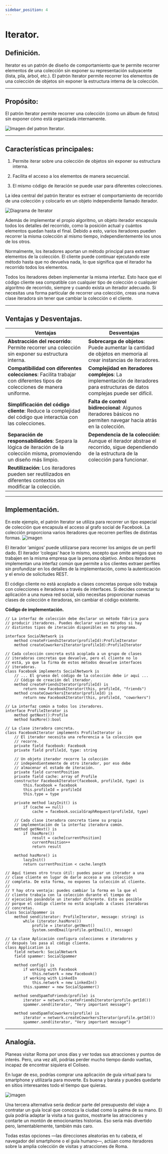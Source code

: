 ```yaml
---
sidebar_position: 4
---
```


# Iterator.

## Definición.
Iterator es un patrón de diseño de comportamiento que te permite recorrer elementos de una colección sin exponer su representación subyacente (lista, pila, árbol, etc.).
El patrón Iterator permite recorrer los elementos de una colección de objetos sin exponer la estructura interna de la colección.

------
## Propósito: 
El patrón Iterator permite recorrer una colección (como un álbum de fotos) sin exponer cómo está organizada internamente.

![Imagen del patron Iterator.](https://refactoring.guru/images/patterns/content/iterator/iterator-es.png?id=79d47b82a1e72adaaa70d8e1a3b10a4e)

-------
## Características principales:
1. Permite iterar sobre una colección de objetos sin exponer su estructura interna.

2. Facilita el acceso a los elementos de manera secuencial.

3. El mismo código de iteración se puede usar para diferentes colecciones.

La idea central del patrón Iterator es extraer el comportamiento de recorrido de una colección y colocarlo en un objeto independiente llamado iterador.

![Diagrama de Iterator](https://refactoring.guru/images/patterns/diagrams/iterator/solution1.png?id=2f5fbcce6099d8ea09b2fbb83e3e7059)

Además de implementar el propio algoritmo, un objeto iterador encapsula todos los detalles del recorrido, como la posición actual y cuántos elementos quedan hasta el final. Debido a esto, varios iteradores pueden recorrer la misma colección al mismo tiempo, independientemente los unos de los otros.

Normalmente, los iteradores aportan un método principal para extraer elementos de la colección. El cliente puede continuar ejecutando este método hasta que no devuelva nada, lo que significa que el iterador ha recorrido todos los elementos.

Todos los iteradores deben implementar la misma interfaz. Esto hace que el código cliente sea compatible con cualquier tipo de colección o cualquier algoritmo de recorrido, siempre y cuando exista un iterador adecuado. Si necesitas una forma particular de recorrer una colección, creas una nueva clase iteradora sin tener que cambiar la colección o el cliente.

---------
## Ventajas y Desventajas.

| **Ventajas**                                   | **Desventajas**                                                                                     |
|-----------------------------------------------|-----------------------------------------------------------------------------------------------------|
| **Abstracción del recorrido**: Permite recorrer una colección sin exponer su estructura interna. | **Sobrecarga de objetos**: Puede aumentar la cantidad de objetos en memoria al crear instancias de iteradores. |
| **Compatibilidad con diferentes colecciones**: Facilita trabajar con diferentes tipos de colecciones de manera uniforme. | **Complejidad en iteradores complejos**: La implementación de iteradores para estructuras de datos complejas puede ser difícil. |
| **Simplificación del código cliente**: Reduce la complejidad del código que interactúa con las colecciones. | **Falta de control bidireccional**: Algunos iteradores básicos no permiten navegar hacia atrás en la colección. |
| **Separación de responsabilidades**: Separa la lógica de iteración de la colección misma, promoviendo un diseño más limpio. | **Dependencia de la colección**: Aunque el iterador abstrae el recorrido, sigue dependiendo de la estructura de la colección para funcionar. |
| **Reutilización**: Los iteradores pueden ser reutilizados en diferentes contextos sin modificar la colección. | |

-----------

## Implementación.

En este ejemplo, el patrón Iterator se utiliza para recorrer un tipo especial de colección que encapsula el acceso al grafo social de Facebook. La colección proporciona varios iteradores que recorren perfiles de distintas formas.
![imagen](https://refactoring.guru/images/patterns/diagrams/iterator/example.png?id=f2a24ef3787bf80ed450709240506ff2)

El iterador ‘amigos’ puede utilizarse para recorrer los amigos de un perfil dado. El iterador ‘colegas’ hace lo mismo, excepto que omite amigos que no trabajen en la misma empresa que la persona objetivo. Ambos iteradores implementan una interfaz común que permite a los clientes extraer perfiles sin profundizar en los detalles de la implementación, como la autenticación y el envío de solicitudes REST.

El código cliente no está acoplado a clases concretas porque sólo trabaja con colecciones e iteradores a través de interfaces. Si decides conectar tu aplicación a una nueva red social, sólo necesitas proporcionar nuevas clases de colección e iteradoras, sin cambiar el código existente.

**Código de implementación.**
~~~ 
// La interfaz de colección debe declarar un método fábrica para
// producir iteradores. Puedes declarar varios métodos si hay
// distintos tipos de iteración disponibles en tu programa.

interface SocialNetwork is
    method createFriendsIterator(profileId):ProfileIterator
    method createCoworkersIterator(profileId):ProfileIterator
~~~
~~~
// Cada colección concreta está acoplada a un grupo de clases
// iteradoras concretas que devuelve, pero el cliente no lo
// está, ya que la firma de estos métodos devuelve interfaces
// iteradoras.
class Facebook implements SocialNetwork is
    // ... El grueso del código de la colección debe ir aquí ...
    // Código de creación del iterador.
    method createFriendsIterator(profileId) is
        return new FacebookIterator(this, profileId, "friends")
    method createCoworkersIterator(profileId) is
        return new FacebookIterator(this, profileId, "coworkers")
~~~
~~~
// La interfaz común a todos los iteradores.
interface ProfileIterator is
    method getNext():Profile
    method hasMore():bool
~~~
~~~
// La clase iteradora concreta.
class FacebookIterator implements ProfileIterator is
    // El iterador necesita una referencia a la colección que
    // recorre.
    private field facebook: Facebook
    private field profileId, type: string

    // Un objeto iterador recorre la colección
    // independientemente de otro iterador, por eso debe
    // almacenar el estado de iteración.
    private field currentPosition
    private field cache: array of Profile
    constructor FacebookIterator(facebook, profileId, type) is
        this.facebook = facebook
        this.profileId = profileId
        this.type = type

    private method lazyInit() is
        if (cache == null)
            cache = facebook.socialGraphRequest(profileId, type)
~~~
~~~
    // Cada clase iteradora concreta tiene su propia
    // implementación de la interfaz iteradora común.
    method getNext() is
        if (hasMore())
            result = cache[currentPosition]
            currentPosition++
            return result

    method hasMore() is
        lazyInit()
        return currentPosition < cache.length
~~~
~~~
// Aquí tienes otro truco útil: puedes pasar un iterador a una
// clase cliente en lugar de darle acceso a una colección
// completa. De esta forma, no expones la colección al cliente.
//
// Y hay otra ventaja: puedes cambiar la forma en la que el
// cliente trabaja con la colección durante el tiempo de
// ejecución pasándole un iterador diferente. Esto es posible
// porque el código cliente no está acoplado a clases iteradoras
// concretas.
class SocialSpammer is
    method send(iterator: ProfileIterator, message: string) is
        while (iterator.hasMore())
            profile = iterator.getNext()
            System.sendEmail(profile.getEmail(), message)
~~~
~~~
// La clase Aplicación configura colecciones e iteradores y
// después los pasa al código cliente.
class Application is
    field network: SocialNetwork
    field spammer: SocialSpammer

    method config() is
        if working with Facebook
            this.network = new Facebook()
        if working with LinkedIn
            this.network = new LinkedIn()
        this.spammer = new SocialSpammer()

    method sendSpamToFriends(profile) is
        iterator = network.createFriendsIterator(profile.getId())
        spammer.send(iterator, "Very important message")

    method sendSpamToCoworkers(profile) is
        iterator = network.createCoworkersIterator(profile.getId())
        spammer.send(iterator, "Very important message")
~~~

------

## Analogía. 
Planeas visitar Roma por unos días y ver todas sus atracciones y puntos de interés. Pero, una vez allí, podrías perder mucho tiempo dando vueltas, incapaz de encontrar siquiera el Coliseo.

En lugar de eso, podrías comprar una aplicación de guía virtual para tu smartphone y utilizarla para moverte. Es buena y barata y puedes quedarte en sitios interesantes todo el tiempo que quieras.

![imagen](https://refactoring.guru/images/patterns/content/iterator/iterator-comic-1-es.png?id=0ceb64477a16210f039bc8c9650029c3)

Una tercera alternativa sería dedicar parte del presupuesto del viaje a contratar un guía local que conozca la ciudad como la palma de su mano. El guía podría adaptar la visita a tus gustos, mostrarte las atracciones y contarte un montón de emocionantes historias. Eso sería más divertido pero, lamentablemente, también más caro.

Todas estas opciones —las direcciones aleatorias en tu cabeza, el navegador del smartphone o el guía humano—, actúan como iteradores sobre la amplia colección de visitas y atracciones de Roma.
